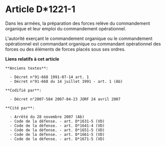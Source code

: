 # Article D*1221-1

Dans les armées, la préparation des forces relève du commandement organique et leur emploi du commandement opérationnel.

L'autorité exerçant le commandement organique ou le commandement opérationnel est commandant organique ou commandant
opérationnel des forces ou des éléments de forces placés sous ses ordres.

**Liens relatifs à cet article**

	**Anciens textes**:

	  - Décret n°91-668 1991-07-14 art. 1
	  - Décret n°91-668 du 14 juillet 1991 - art. 1 (Ab)

	**Codifié par**:

	  - Décret n°2007-584 2007-04-23 JORF 24 avril 2007

	**Cité par**:

	  - Arrêté du 28 novembre 2007 (Ab)
	  - Code de la défense. - art. D*1631-5 (VD)
	  - Code de la défense. - art. D*1641-4 (VD)
	  - Code de la défense. - art. D*1651-5 (VD)
	  - Code de la défense. - art. D*1661-5 (VD)
	  - Code de la défense. - art. D*1671-5 (VD)
